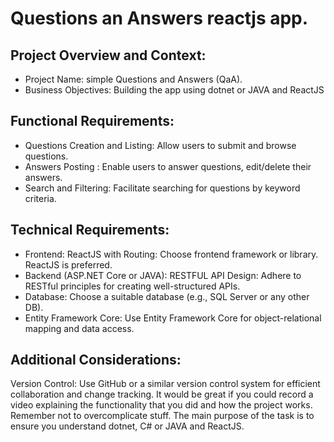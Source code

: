 # Questions an Answers reactjs app.

## Project Overview and Context:

- Project Name: simple Questions and Answers (QaA).
- Business Objectives: Building the app using dotnet or JAVA and ReactJS

## Functional Requirements:

- Questions Creation and Listing: Allow users to submit and browse questions.
- Answers Posting : Enable users to answer questions, edit/delete their answers.
- Search and Filtering: Facilitate searching for questions by keyword criteria.

## Technical Requirements:

- Frontend: ReactJS with Routing: Choose frontend framework or library. ReactJS is preferred.
- Backend (ASP.NET Core or JAVA): RESTFUL API Design: Adhere to RESTful principles for creating well-structured APIs.
- Database: Choose a suitable database (e.g., SQL Server or any other DB).
- Entity Framework Core: Use Entity Framework Core for object-relational mapping and data access.

## Additional Considerations:

Version Control: Use GitHub or a similar version control system for efficient collaboration and change tracking.
It would be great if you could record a video explaining the functionality that you did and how the project works.
Remember not to overcomplicate stuff. The main purpose of the task is to ensure you understand dotnet, C# or JAVA and ReactJS.
